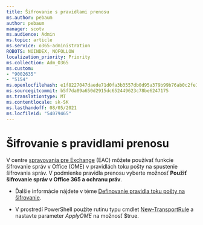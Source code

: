 ```yaml
---
title: Šifrovanie s pravidlami prenosu
ms.author: pebaum
author: pebaum
manager: scotv
ms.audience: Admin
ms.topic: article
ms.service: o365-administration
ROBOTS: NOINDEX, NOFOLLOW
localization_priority: Priority
ms.collection: Adm_O365
ms.custom:
- "9002635"
- "5154"
ms.openlocfilehash: e1f8227047daede71d0fa3b3557db0d95a379b99b76ab0c2fe1d6ed8cc213d4a
ms.sourcegitcommit: b5f7da89a650d2915dc652449623c78be6247175
ms.translationtype: MT
ms.contentlocale: sk-SK
ms.lasthandoff: 08/05/2021
ms.locfileid: "54079465"
---
```

# <a name="encryption-with-transport-rules"></a>Šifrovanie s pravidlami prenosu

V centre [spravovania pre Exchange](https://go.microsoft.com/fwlink/p/?linkid=834822) (EAC) môžete používať funkcie šifrovanie správ v Office (OME) v pravidlách toku pošty na spustenie šifrovania správ. V podmienke pravidla prenosu vyberte možnosť **Použiť šifrovanie správ v Office 365 a ochranu práv**.

- Ďalšie informácie nájdete v téme [Definovanie pravidla toku pošty na šifrovanie](https://docs.microsoft.com/microsoft-365/compliance/define-mail-flow-rules-to-encrypt-email).

- V prostredí PowerShell použite rutinu typu cmdlet [New-TransportRule](https://docs.microsoft.com/microsoft-365/compliance/define-mail-flow-rules-to-encrypt-email?view=o365-worldwide#use-exchange-online-powershell-to-create-a-mail-flow-rule-for-encrypting-email-messages-without-the-new-ome-capabilities) a nastavte parameter *ApplyOME* na možnosť $true.
